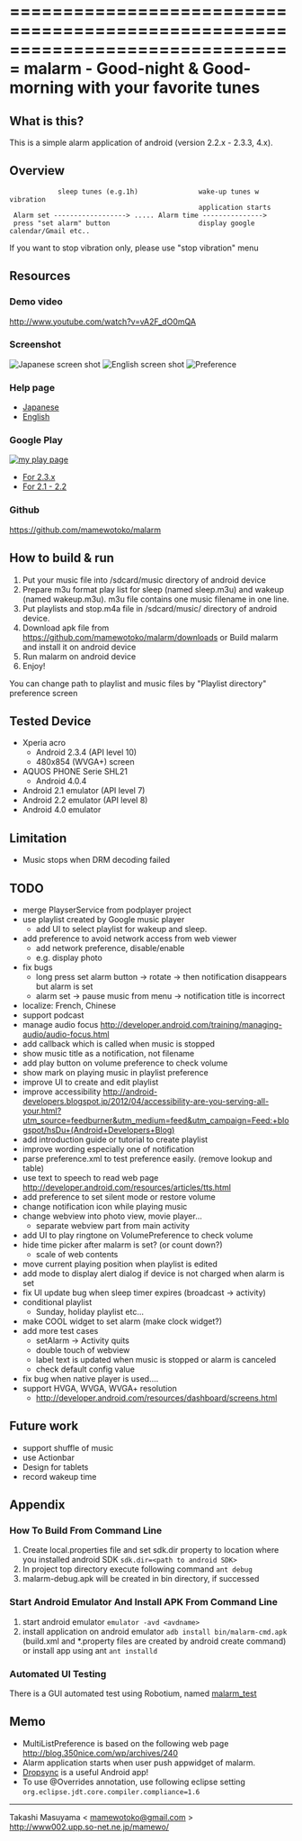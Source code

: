 ===============================================================================
malarm - Good-night & Good-morning with your favorite tunes
===============================================================================

What is this?
----------------------
This is a simple alarm application of android (version 2.2.x - 2.3.3, 4.x).

Overview
----------------------
                sleep tunes (e.g.1h)               wake-up tunes w vibration
                                                   application starts
     Alarm set ------------------> ..... Alarm time --------------->
     press "set alarm" button                      display google calendar/Gmail etc..
     

 If you want to stop vibration only, please use "stop vibration" menu

Resources
----------------------
### Demo video
http://www.youtube.com/watch?v=vA2F_dO0mQA

### Screenshot
![Japanese screen shot](https://github.com/mamewotoko/malarm/raw/master/doc/alarm_ja.png)
![English screen shot](https://github.com/mamewotoko/malarm/raw/master/doc/alarm_en.png)
![Preference](https://github.com/mamewotoko/malarm/raw/master/doc/malarm_pref.png)

### Help page
* [Japanese](http://mamewotoko.github.com/malarm/doc/index.html) 
* [English](http://mamewotoko.github.com/malarm/doc/index_en.html)

### Google Play
 [![my play page](http://www.android.com/images/brand/get_it_on_play_logo_small.png)](http://play.google.com/store/search?q=pub:mamewo)
* [For 2.3.x](https://play.google.com/store/apps/details?id=com.mamewo.malarm24)
* [For 2.1 - 2.2](https://play.google.com/store/apps/details?id=com.mamewo.malarm78)

### Github
https://github.com/mamewotoko/malarm

How to build & run
----------------------
1. Put your music file into /sdcard/music directory of android device
2. Prepare m3u format play list for sleep (named sleep.m3u) and wakeup (named wakeup.m3u).
m3u file contains one music filename in one line.
3. Put playlists and stop.m4a file in /sdcard/music/ directory of android device.
4. Download apk file from 
https://github.com/mamewotoko/malarm/downloads
or Build malarm and install it on android device
5. Run malarm on android device
6. Enjoy!

You can change path to playlist and music files by "Playlist directory" preference screen

Tested Device
----------------------
* Xperia acro
    * Android 2.3.4 (API level 10)
    * 480x854 (WVGA+) screen
* AQUOS PHONE Serie SHL21
    * Android 4.0.4
* Android 2.1 emulator (API level 7)
* Android 2.2 emulator (API level 8)
* Android 4.0 emulator

Limitation
----------------------
* Music stops when DRM decoding failed

TODO
----------------------
* merge PlayserService from podplayer project
* use playlist created by Google music player
    * add UI to select playlist for wakeup and sleep.
* add preference to avoid network access from web viewer
    * add network preference, disable/enable
    * e.g. display photo
* fix bugs
    * long press set alarm button
      -> rotate
      -> then notification disappears but alarm is set
    * alarm set
      -> pause music from menu
      -> notification title is incorrect
* localize: French, Chinese
* support podcast
* manage audio focus
http://developer.android.com/training/managing-audio/audio-focus.html
* add callback which is called when music is stopped
* show music title as a notification, not filename
* add play button on volume preference to check volume
* show mark on playing music in playlist preference
* improve UI to create and edit playlist
* improve accessibility
http://android-developers.blogspot.jp/2012/04/accessibility-are-you-serving-all-your.html?utm_source=feedburner&utm_medium=feed&utm_campaign=Feed:+blogspot/hsDu+(Android+Developers+Blog)
* add introduction guide or tutorial to create playlist
* improve wording especially one of notification
* parse preference.xml to test preference easily. (remove lookup and table)
* use text to speech to read web page
http://developer.android.com/resources/articles/tts.html
* add preference to set silent mode or restore volume
* change notification icon while playing music
* change webview into photo view, movie player...
    * separate webview part from main activity
* add UI to play ringtone on VolumePreference to check volume
* hide time picker after malarm is set? (or count down?)
    * scale of web contents
* move current playing position when playlist is edited
* add mode to display alert dialog if device is not charged when alarm is set
* fix UI update bug when sleep timer expires (broadcast -> activity)
* conditional playlist
    * Sunday, holiday playlist etc...
* make COOL widget to set alarm (make clock widget?)
* add more test cases
    * setAlarm -> Activity quits
    * double touch of webview
    * label text is updated when music is stopped or alarm is canceled
    * check default config value
* fix bug when native player is used....
* support HVGA, WVGA, WVGA+ resolution
    * http://developer.android.com/resources/dashboard/screens.html

Future work
----------------------
* support shuffle of music
* use Actionbar
* Design for tablets
* record wakeup time

Appendix
----------------------
### How To Build From Command Line
1. Create local.properties file and set sdk.dir property to location where you installed android SDK
    `sdk.dir=<path to android SDK>`
2. In project top directory execute following command
    `ant debug`
3. malarm-debug.apk will be created in bin directory, if successed

### Start Android Emulator And Install APK From Command Line
1. start android emulator
    `emulator -avd <avdname>`
2. install application on android emulator
    `adb install bin/malarm-cmd.apk`
(build.xml and *.property files are created by android create command)
or install app using ant
    `ant installd`

### Automated UI Testing
There is a GUI automated test using Robotium, named
[malarm_test](https://github.com/mamewotoko/malarm_test)

Memo
----------------------
* MultiListPreference is based on the following web page
http://blog.350nice.com/wp/archives/240
* Alarm application starts when user push appwidget of malarm.
* [Dropsync](https://play.google.com/store/apps/details?id=com.ttxapps.dropsync) is a useful Android app!
* To use @Overrides annotation, use following eclipse setting 
`org.eclipse.jdt.core.compiler.compliance=1.6`

----
Takashi Masuyama < mamewotoko@gmail.com >  
http://www002.upp.so-net.ne.jp/mamewo/

